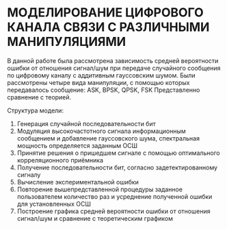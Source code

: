 # МОДЕЛИРОВАНИЕ ЦИФРОВОГО КАНАЛА СВЯЗИ С РАЗЛИЧНЫМИ МАНИПУЛЯЦИЯМИ 



В данной работе была рассмотрена зависимость средней вероятности ошибки от отношения сигнал/шум при передаче случайного сообщения по цифровому каналу с аддитивным гауссовским шумом.
Были рассмотрены четыре вида манипуляции, с помощью которых передавалось сообщение: ASK, BPSK, QPSK, FSK
Представленно сравнение с теорией.

Структура модели:
 1. Генерация случайной последовательности бит 
 2. Модуляция высокочастотного сигнала информационным сообщением и добавление гауссовского шума, спектральная мощность определяется заданным ОСШ
 3. Принятие решения о пришедшем сигнале с помощью оптимального корреляционного приёмника
 4. Получение последовательности бит, согласно задетектированному сигналу
 5. Вычисление экспериментальной ошибки 
 6. Повторение вышепредставленной процедуры заданное пользователем количество раз и усреднение полученной ошибки для установленных ОСШ
 7. Построение графика средней вероятности ошибки от отношения сигнал/шум и сравнение с теоретическим графиком
 
 
